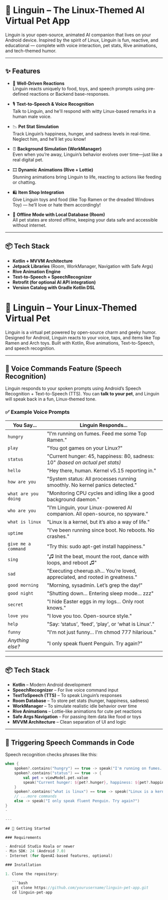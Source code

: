 # 🐧 Linguin – The Linux-Themed AI Virtual Pet App

Linguin is your open-source, animated AI companion that lives on your Android device. Inspired by the spirit of Linux, Linguin is fun, reactive, and educational — complete with voice interaction, pet stats, Rive animations, and tech-themed humor.

---

## ✨ Features



- 🐧 **Well-Driven Reactions**  
  Linguin reacts uniquely to food, toys, and speech prompts using pre-defined reactions or Backend base-responses.

- 🎙️ **Text-to-Speech & Voice Recognition**  
  Talk to Linguin, and he'll respond with witty Linux-based remarks in a human male voice.

- 📉 **Pet Stat Simulation**  
  Track Linguin’s happiness, hunger, and sadness levels in real-time. Neglect him, and he’ll let you know!

- ⏰ **Background Simulation (WorkManager)**  
  Even when you’re away, Linguin’s behavior evolves over time—just like a real digital pet.

- 🎞️ **Dynamic Animations (Rive + Lottie)**  
  Stunning animations bring Linguin to life, reacting to actions like feeding or chatting.

- 🛍️ **Item Shop Integration**  
  Give Linguin toys and food (like Top Ramen or the dreaded Windows Toy) — he’ll love or hate them accordingly!

- 🔐 **Offline Mode with Local Database (Room)**  
  All pet states are stored offline, keeping your data safe and accessible without internet.


  

---

## 📦 Tech Stack

- **Kotlin + MVVM Architecture**
- **Jetpack Libraries** (Room, WorkManager, Navigation with Safe Args)
- **Rive Animation Engine**
- **Text-to-Speech + SpeechRecognizer**
- **Retrofit (for optional AI API integration)**
- **Version Catalog with Gradle Kotlin DSL**
# 🐧 Linguin – Your Linux-Themed Virtual Pet

Linguin is a virtual pet powered by open-source charm and geeky humor. Designed for Android, Linguin reacts to your voice, taps, and items like Top Ramen and Arch toys. Built with Kotlin, Rive animations, Text-to-Speech, and speech recognition.

---

## 🎤 Voice Commands Feature (Speech Recognition)

Linguin responds to your spoken prompts using Android’s Speech Recognition + Text-to-Speech (TTS). You can **talk to your pet**, and Linguin will speak back in a fun, Linux-themed tone.

### ✅ Example Voice Prompts

| You Say...             | Linguin Responds...                                                                 |
|------------------------|-------------------------------------------------------------------------------------|
| `hungry`               | "I'm running on fumes. Feed me some Top Ramen."                                    |
| `play`                 | "You got games on your Linux?"                                                     |
| `status`              | "Current hunger: 45, happiness: 80, sadness: 10" *(based on actual pet stats)*     |
| `hello`                | "Hey there, human. Kernel v5.15 reporting in."                                     |
| `how are you`          | "System status: All processes running smoothly. No kernel panics detected."       |
| `what are you doing`   | "Monitoring CPU cycles and idling like a good background daemon."                 |
| `who are you`          | "I’m Linguin, your Linux-powered AI companion. All open-source, no spyware."      |
| `what is linux`        | "Linux is a kernel, but it’s also a way of life."                                  |
| `uptime`               | "I've been running since boot. No reboots. No crashes."                            |
| `give me a command`    | "Try this: sudo apt-get install happiness."                                        |
| `sing`                 | "♫ Init the beat, mount the root, dance with loops, and reboot ♫"                 |
| `sad`                  | "Executing cheerup.sh… You’re loved, appreciated, and rooted in greatness."       |
| `good morning`         | "Morning, sysadmin. Let’s grep the day!"                                           |
| `good night`           | "Shutting down… Entering sleep mode… zzz"                                          |
| `secret`               | "I hide Easter eggs in my logs… Only root knows."                                  |
| `love you`             | "I love you too. Open-source style."                                               |
| `help`                 | "Say: ‘status’, ‘feed’, ‘play’, or ‘what is Linux’."                               |
| `funny`                | "I'm not just funny… I'm chmod 777 hilarious."                                     |
| _Anything else?_       | "I only speak fluent Penguin. Try again?"                                          |

---

## 📦 Tech Stack

- **Kotlin** – Modern Android development
- **SpeechRecognizer** – For live voice command input
- **TextToSpeech (TTS)** – To speak Linguin’s responses
- **Room Database** – To store pet stats (hunger, happiness, sadness)
- **WorkManager** – To simulate realistic idle behavior over time
- **Rive Animations** – Lottie-like animations for cute pet reactions
- **Safe Args Navigation** – For passing item data like food or toys
- **MVVM Architecture** – Clean separation of UI and logic

---

## 🧪 Triggering Speech Commands in Code

Speech recognition checks phrases like this:

```kotlin
when {
    spoken?.contains("hungry") == true -> speak("I'm running on fumes. Feed me some Top Ramen.")
    spoken?.contains("status") == true -> {
        val pet = viewModel.pet.value
        speak("Current hunger: ${pet?.hunger}, happiness: ${pet?.happiness}, sadness: ${pet?.sad}")
    }
    spoken?.contains("what is linux") == true -> speak("Linux is a kernel, but it’s also a way of life.")
    // ...more commands
    else -> speak("I only speak fluent Penguin. Try again?")
}
- 

---

## 🚀 Getting Started

### Requirements

- Android Studio Koala or newer
- Min SDK: 24 (Android 7.0)
- Internet (for OpenAI-based features, optional)

### Installation

1. Clone the repository:

   ```bash
   git clone https://github.com/yourusername/linguin-pet-app.git
   cd linguin-pet-app
